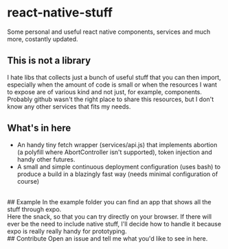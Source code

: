 # react-native-stuff 
Some personal and useful react native components, services and much more, costantly updated.
## This is not a library
I hate libs that collects just a bunch of useful stuff that you can then import, especially when the amount of code is small or when the resources I want to expose are of various kind and not just, for example, components.
<br>
Probably github wasn't the right place to share this resources, but I don't know any other services that fits my needs.
## What's in here
- An handy tiny fetch wrapper (services/api.js) that implements abortion (a polyfill where AbortController isn't supported), token injection and handy other futures.
- A small and simple continuous deployment configuration (uses bash) to produce a build in a blazingly fast way (needs minimal configuration of course)
<br>
## Example
In the example folder you can find an app that shows all the stuff through expo.<br>
Here the snack, so that you can try directly on your browser.
If there will ever be the need to include native stuff, I'll decide how to handle it because expo is really really handy for prototyping.
<br>
## Contribute
Open an issue and tell me what you'd like to see in here.
